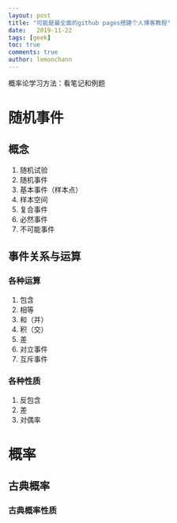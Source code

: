 ```yaml
---
layout: post
title: "可能是最全面的github pages搭建个人博客教程"
date:   2019-11-22
tags: [geek]
toc: true
comments: true
author: lemonchann
---
```


概率论学习方法：看笔记和例题
# 随机事件
## 概念
1. 随机试验
2. 随机事件
3. 基本事件（样本点）
4. 样本空间
5. 复合事件
6. 必然事件
7. 不可能事件
## 事件关系与运算
### 各种运算
1. 包含
2. 相等
3. 和（并）
4. 积（交）
5. 差
6. 对立事件
7. 互斥事件
### 各种性质
1. 反包含
2. 差
3. 对偶率
# 概率
## 古典概率
### 古典概率性质 

